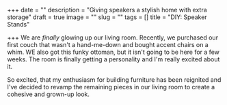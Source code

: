 +++
date = ""
description = "Giving speakers a stylish home with extra storage"
draft = true
image = ""
slug = ""
tags = []
title = "DIY: Speaker Stands"

+++
We are _finally_ glowing up our living room. Recently, we purchased our first couch that wasn't a hand-me-down and bought accent chairs on a whim. WE also got this funky ottoman, but it isn't going to be here for a few weeks. The room is finally getting a personality and I'm really excited about it.

So excited, that my enthusiasm for building furniture has been reignited and I've decided to revamp the remaining pieces in our living room to create a cohesive and grown-up look.